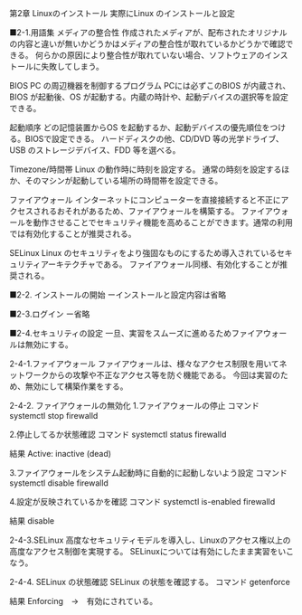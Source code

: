 第2章  Linuxのインストール
実際にLinux のインストールと設定


■2-1.用語集
メディアの整合性 
作成されたメディアが、配布されたオリジナルの内容と違いが無いかどうかはメディアの整合性が取れているかどうかで確認できる。
何らかの原因により整合性が取れていない場合、ソフトウェアのインストールに失敗してしまう。

BIOS 
PC の周辺機器を制御するプログラム
PCには必ずこのBIOS が内蔵され、BIOS が起動後、OS が起動する。内蔵の時計や、起動デバイスの選択等を設定できる。

起動順序 
どの記憶装置からOS を起動するか、起動デバイスの優先順位をつける。BIOSで設定できる。
ハードディスクの他、CD/DVD 等の光学ドライブ、USB のストレージデバイス、FDD 等を選べる。
 
Timezone/時間帯 
Linux の動作時に時刻を設定する。
通常の時刻を設定するほか、そのマシンが起動している場所の時間帯を設定できる。
 
ファイアウォール 
インターネットにコンピューターを直接接続すると不正にアクセスされるおそれがあるため、ファイアウォールを構築する。
ファイアウォールを動作させることでセキュリティ機能を高めることができます。通常の利用では有効化することが推奨される。 

SELinux 
Linux のセキュリティをより強固なものにするため導入されているセキュリティアーキテクチャである。
ファイアウォール同様、有効化することが推奨される。

■2-2. インストールの開始 
ーインストールと設定内容は省略

■2-3.ログイン
ー省略

■2-4.セキュリティの設定
一旦、実習をスムーズに進めるためファイアウォールは無効にする。

2-4-1.ファイアウォール
ファイアウォールは、様々なアクセス制限を用いてネットワークからの攻撃や不正なアクセス等を防ぐ機能である。
今回は実習のため、無効にして構築作業をする。

2-4-2. ファイアウォールの無効化
1.ファイアウォールの停止
コマンド
systemctl stop firewalld

2.停止してるか状態確認
コマンド
systemctl status firewalld

結果
Active: inactive (dead)

3.ファイアウォールをシステム起動時に自動的に起動しないよう設定
コマンド
systemctl disable firewalld 

4.設定が反映されているかを確認
コマンド
systemctl is-enabled firewalld

結果
disable

2-4-3.SELinux
高度なセキュリティモデルを導入し、Linuxのアクセス権以上の高度なアクセス制御を実現する。
SELinuxについては有効にしたまま実習をいこなう。

2-4-4. SELinux の状態確認
SELinux の状態を確認する。
コマンド
getenforce

結果
Enforcing　→　有効にされている。